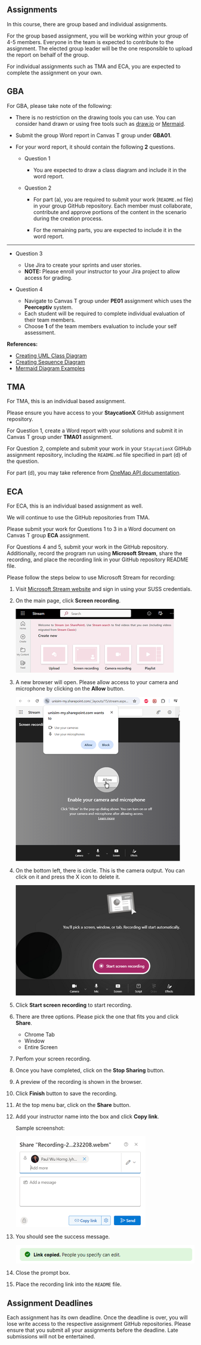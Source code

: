 ## Assignments

In this course, there are group based and individual assignments. 

For the group based assignment, you will be working within your group of 4-5 members. Everyone in the team is expected to contribute to the assignment. The elected group leader will be the one responsible to upload the report on behalf of the group.

For individual assignments such as TMA and ECA, you are expected to complete the assignment on your own.

## GBA
For GBA, please take note of the following:

-   There is no restriction on the drawing tools you can use. You can consider hand drawn or using free tools such as [draw.io](https://app.diagrams.net/) or [Mermaid](https://mermaid.js.org/).

-   Submit the group Word report in Canvas T group under **GBA01**.

-   For your word report, it should contain the following **2** questions.

    - Question 1
        -   You are expected to draw a class diagram and include it in the word report.

    - Question 2
        -   For part (a), you are required to submit your work (`README.md` file) in your group GitHub repository. Each member must collaborate, contribute and approve portions of the content in the scenario during the creation process.

        -   For the remaining parts, you are expected to include it in the word report.

---

- Question 3
    -   Use Jira to create your sprints and user stories.
    -   **NOTE:** Please enroll your instructor to your Jira project to allow access for grading.

- Question 4
    -   Navigate to Canvas T group under **PE01** assignment which uses the **Peerceptiv** system.
    -   Each student will be required to complete individual evaluation of their team members.
    -   Choose **1** of the team members evaluation to include your self assessment.

**References:**
* [Creating UML Class Diagram](https://www.drawio.com/blog/uml-class-diagrams)
* [Creating Sequence Diagram](https://www.drawio.com/blog/sequence-diagrams)
* [Mermaid Diagram Examples](https://mermaid.js.org/syntax/examples.html)


## TMA

For TMA, this is an individual based assignment.

Please ensure you have access to your **StaycationX** GitHub assignment repository.

For Question 1, create a Word report with your solutions and submit it in Canvas T group under **TMA01** assignment.

For Question 2, complete and submit your work in your `StaycationX` GitHub assignment repository, including the `README.md` file specified in part (d) of the question. 

For part (d), you may take reference from [OneMap API documentation](https://www.onemap.gov.sg/apidocs/search).


## ECA

For ECA, this is an individual based assignment as well.

We will continue to use the GitHub repositories from TMA.

Please submit your work for Questions 1 to 3 in a Word document on Canvas T group **ECA** assignment.

For Questions 4 and 5, submit your work in the GitHub repository. Additionally, record the program run using **Microsoft Stream**, share the recording, and place the recording link in your GitHub repository README file.

Please follow the steps below to use Microsoft Stream for recording:

1. Visit [Microsoft Stream website](https://www.microsoft.com/en-sg/microsoft-365/microsoft-stream) and sign in using your SUSS credentials.

2. On the main page, click **Screen recording**.

   ![](images/assignment/stream-icon.png)

3. A new browser will open. Please allow access to your camera and microphone by clicking on the **Allow** button.

   ![](images/assignment/stream-camera-mic.png)

4. On the bottom left, there is circle. This is the camera output. You can click on it and press the X icon to delete it.

   ![](images/assignment/stream-camera-icon.png)

5. Click **Start screen recording** to start recording.

6. There are three options. Please pick the one that fits you and click **Share**.

    * Chrome Tab
    * Window
    * Entire Screen

7. Perfom your screen recording.
   
8. Once you have completed, click on the **Stop Sharing** button.

9.  A preview of the recording is shown in the browser.

10. Click **Finish** button to save the recording.

11. At the top menu bar, click on the **Share** button.

12. Add your instructor name into the box and click **Copy link**.

    Sample screenshot:

    ![](images/assignment/stream-share-perm.png)

13. You should see the success message.

    ![](images/assignment/stream-share-perm-success.png)

14. Close the prompt box.

15. Place the recording link into the `README` file.


## Assignment Deadlines

Each assignment has its own deadline. Once the deadline is over, you will lose write access to the respective assignment GitHub repositories. Please ensure that you submit all your assignments before the deadline. Late submissions will not be entertained.

